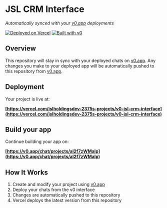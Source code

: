 # JSL CRM Interface

*Automatically synced with your [v0.app](https://v0.app) deployments*

[![Deployed on Vercel](https://img.shields.io/badge/Deployed%20on-Vercel-black?style=for-the-badge&logo=vercel)](https://vercel.com/jslholdingsdev-2375s-projects/v0-jsl-crm-interface)
[![Built with v0](https://img.shields.io/badge/Built%20with-v0.app-black?style=for-the-badge)](https://v0.app/chat/projects/aI2f7zWMaIp)

## Overview

This repository will stay in sync with your deployed chats on [v0.app](https://v0.app).
Any changes you make to your deployed app will be automatically pushed to this repository from [v0.app](https://v0.app).

## Deployment

Your project is live at:

**[https://vercel.com/jslholdingsdev-2375s-projects/v0-jsl-crm-interface](https://vercel.com/jslholdingsdev-2375s-projects/v0-jsl-crm-interface)**

## Build your app

Continue building your app on:

**[https://v0.app/chat/projects/aI2f7zWMaIp](https://v0.app/chat/projects/aI2f7zWMaIp)**

## How It Works

1. Create and modify your project using [v0.app](https://v0.app)
2. Deploy your chats from the v0 interface
3. Changes are automatically pushed to this repository
4. Vercel deploys the latest version from this repository
